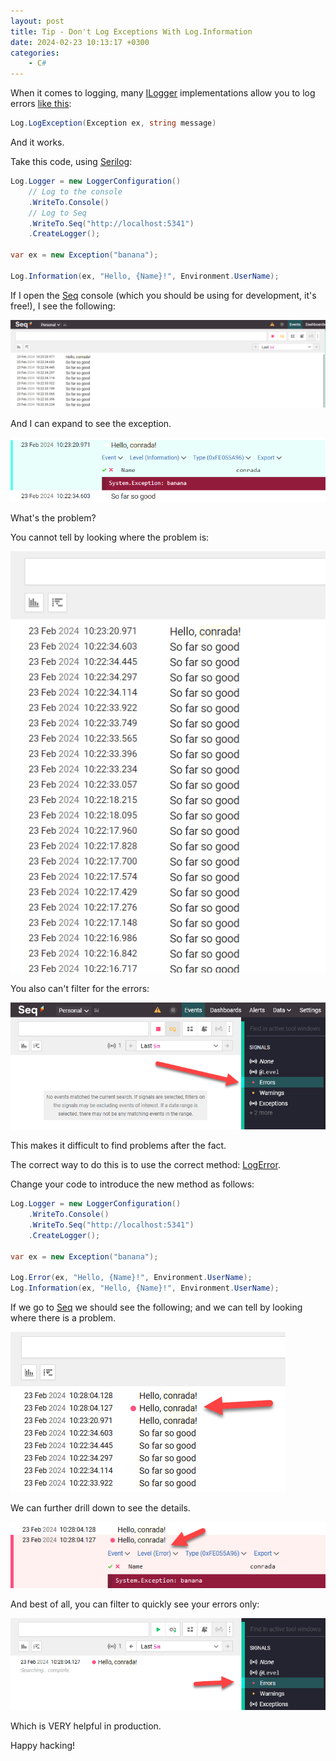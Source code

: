 ```yaml
---
layout: post
title: Tip - Don't Log Exceptions With Log.Information
date: 2024-02-23 10:13:17 +0300
categories:
    - C#
---
```

When it comes to logging, many [ILogger](https://learn.microsoft.com/en-us/dotnet/api/microsoft.extensions.logging.ilogger?view=dotnet-plat-ext-8.0) implementations allow you to log errors [like this](https://learn.microsoft.com/en-us/dotnet/api/microsoft.extensions.logging.loggerextensions.loginformation?view=dotnet-plat-ext-8.0#microsoft-extensions-logging-loggerextensions-loginformation(microsoft-extensions-logging-ilogger-system-exception-system-string-system-object())):

```csharp
Log.LogException(Exception ex, string message)
```

And it works.

Take this code, using [Serilog](https://serilog.net/):

```csharp
Log.Logger = new LoggerConfiguration()
    // Log to the console
	.WriteTo.Console()
	// Log to Seq
	.WriteTo.Seq("http://localhost:5341")
	.CreateLogger();

var ex = new Exception("banana");

Log.Information(ex, "Hello, {Name}!", Environment.UserName);
```

If I open the [Seq](https://datalust.co/seq) console (which you should be using for development, it's free!), I see the following:

![LogInfo 1](../images/2024/LogInfo-1.png)

And I can expand to see the exception.

![LogInfo 2](../images/2024/LogInfo-2.png)

What's the problem?

You cannot tell by looking where the problem is:

![LogInfo 3](../images/2024/LogInfo-3.png)

You also can't filter for the errors:

![LogInfo 4](../images/2024/LogInfo-4.png)

This makes it difficult to find problems after the fact.

The correct way to do this is to use the correct method: [LogError](https://learn.microsoft.com/en-us/dotnet/api/microsoft.extensions.logging.loggerextensions.logerror?view=dotnet-plat-ext-8.0).

Change your code to introduce the new method as follows:

```csharp
Log.Logger = new LoggerConfiguration()
	.WriteTo.Console()
	.WriteTo.Seq("http://localhost:5341")
	.CreateLogger();

var ex = new Exception("banana");

Log.Error(ex, "Hello, {Name}!", Environment.UserName);
Log.Information(ex, "Hello, {Name}!", Environment.UserName);
```

If we go to [Seq](https://datalust.co/seq) we should see the following; and we can tell by looking where there is a problem.

![LogInfo 5](../images/2024/LogInfo-5.png)

We can further drill down to see the details.

![LogInfo 6](../images/2024/LogInfo-6.png)

And best of all, you can filter to quickly see your errors only:

![LogInfo 7](../images/2024/LogInfo-7.png)

Which is VERY helpful in production.

Happy hacking!


